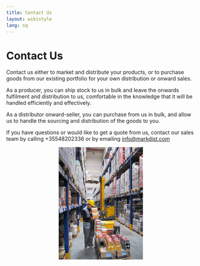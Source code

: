 ```yaml
---
title: Contact Us
layout: wikistyle
lang: sq
---
```


Contact Us
==========

Contact us either to market and distribute your products, or to purchase goods from our existing portfolio for your own distribution or onward sales.

As a producer, you can ship stock to us in bulk and leave the onwards fulfilment and distribution to us, comfortable in the knowledge that it will be handled efficiently and effectively.

As a distributor onward-seller, you can purchase from us in bulk, and allow us to handle the sourcing and distribution of the goods to you.

If you have questions or would like to get a quote from us,
contact our sales team by calling +35548202336 or by emailing
[info@markdist.com](mailto:info@markdist.com)

<center>
<img class="border" src="images/MD-warehouse.png" alt="M&amp;D Warehouse" height="300px" />
</center>


